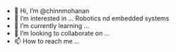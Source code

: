 - 👋 Hi, I’m @chinnmohanan
- 👀 I’m interested in ...  Robotics nd embedded systems
- 🌱 I’m currently learning ...
- 💞️ I’m looking to collaborate on ...
- 📫 How to reach me ...

<!---
chinnmohanan/chinnmohanan is a ✨ special ✨ repository because its `README.md` (this file) appears on your GitHub profile.
You can click the Preview link to take a look at your changes.
--->
